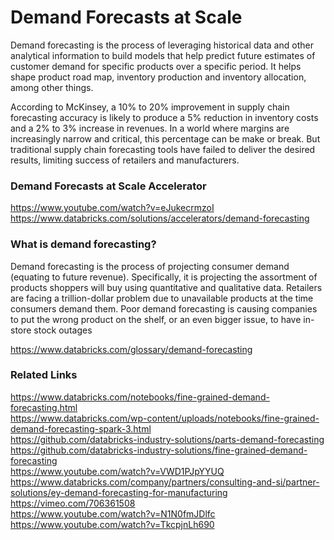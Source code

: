 # Demand Forecasts at Scale

Demand forecasting is the process of leveraging historical data and other analytical information to build models that help predict future estimates of customer demand for specific products over a specific period. It helps shape product road map, inventory production and inventory allocation, among other things.

According to McKinsey, a 10% to 20% improvement in supply chain forecasting accuracy is likely to produce a 5% reduction in inventory costs and a 2% to 3% increase in revenues. In a world where margins are increasingly narrow and critical, this percentage can be make or break. But traditional supply chain forecasting tools have failed to deliver the desired results, limiting success of retailers and manufacturers.

### Demand Forecasts at Scale Accelerator
https://www.youtube.com/watch?v=eJukecrmzoI<BR>
https://www.databricks.com/solutions/accelerators/demand-forecasting<BR>

### What is demand forecasting?
Demand forecasting is the process of projecting consumer demand (equating to future revenue). Specifically, it is projecting the assortment of products shoppers will buy using quantitative and qualitative data.
Retailers are facing a trillion-dollar problem due to unavailable products at the time consumers demand them. Poor demand forecasting is causing companies to put the wrong product on the shelf, or an even bigger issue, to have in-store stock outages

https://www.databricks.com/glossary/demand-forecasting

### Related Links
https://www.databricks.com/notebooks/fine-grained-demand-forecasting.html<BR>
https://www.databricks.com/wp-content/uploads/notebooks/fine-grained-demand-forecasting-spark-3.html<BR>
https://github.com/databricks-industry-solutions/parts-demand-forecasting<BR>
https://github.com/databricks-industry-solutions/fine-grained-demand-forecasting<BR>
https://www.youtube.com/watch?v=VWD1PJpYYUQ<BR>
https://www.databricks.com/company/partners/consulting-and-si/partner-solutions/ey-demand-forecasting-for-manufacturing<BR>
https://vimeo.com/706361508<BR>
https://www.youtube.com/watch?v=N1N0fmJDlfc<BR>
https://www.youtube.com/watch?v=TkcpjnLh690<BR>




